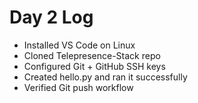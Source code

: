# Day 2 Log

- Installed VS Code on Linux
- Cloned Telepresence-Stack repo
- Configured Git + GitHub SSH keys
- Created hello.py and ran it successfully
- Verified Git push workflow
